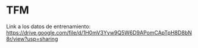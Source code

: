 # TFM
Link a los datos de entrenamiento: https://drive.google.com/file/d/1H0mV3Yyw9Q5W6D9APomCApTpH8D8bN8r/view?usp=sharing

